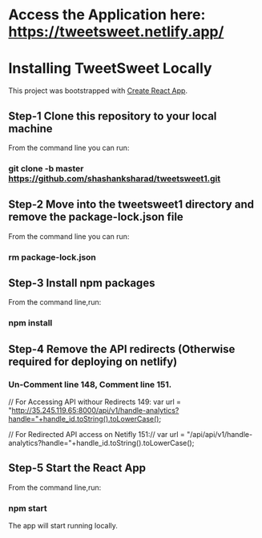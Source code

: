 # Access the Application here:  https://tweetsweet.netlify.app/

# Installing TweetSweet Locally

This project was bootstrapped with [Create React App](https://github.com/facebook/create-react-app).

## Step-1 Clone this repository to your local machine

From the command line you can run:

### git clone -b master https://github.com/shashanksharad/tweetsweet1.git

## Step-2 Move into the tweetsweet1 directory and remove the package-lock.json file

From the command line you can run:
### rm package-lock.json

## Step-3 Install npm packages

From the command line,run:

### npm install

## Step-4 Remove the API redirects (Otherwise required for deploying on netlify)

### Un-Comment line 148, Comment line 151.
// For Accessing API withour Redirects
149: var url = "http://35.245.119.65:8000/api/v1/handle-analytics?handle="+handle_id.toString().toLowerCase();

// For Redirected API access on Netifly
151://  var url = "/api/api/v1/handle-analytics?handle="+handle_id.toString().toLowerCase();
    

## Step-5 Start the React App
From the command line,run:

### npm start

The app will start running locally.
